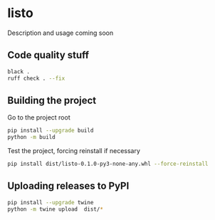 # listo

Description and usage coming soon

## Code quality stuff

```bash 
black .
ruff check . --fix
```


## Building the project

Go to the project root

```bash
pip install --upgrade build
python -m build
```

Test the project, forcing reinstall if necessary

```bash
pip install dist/listo-0.1.0-py3-none-any.whl --force-reinstall
```

## Uploading releases to PyPI

```bash
pip install --upgrade twine
python -m twine upload  dist/*
```

